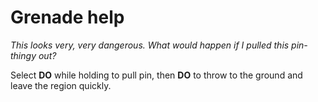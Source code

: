 # Grenade help

*This looks very, very dangerous. What would happen if I pulled this pin-thingy out?*

Select **DO** while holding to pull pin, then **DO** to throw to the ground and leave the region quickly.